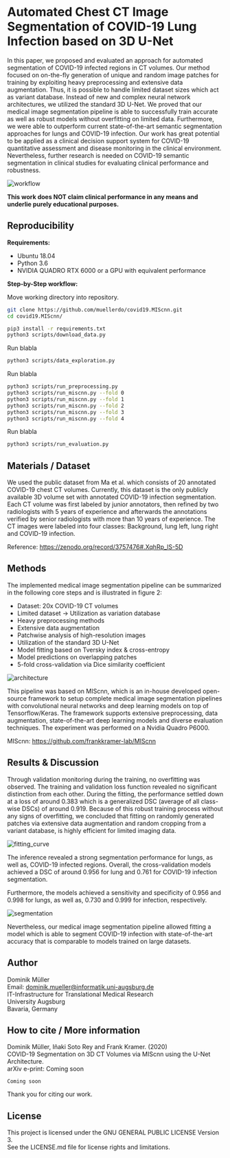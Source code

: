 # Automated Chest CT Image Segmentation of COVID-19 Lung Infection based on 3D U-Net

In this paper, we proposed and evaluated an approach for automated segmentation of COVID-19 infected regions in CT volumes. Our method focused on on-the-fly generation of unique and random image patches for training by exploiting heavy preprocessing and extensive data augmentation. Thus, it is possible to handle limited dataset sizes which act as variant database. Instead of new and complex neural network architectures, we utilized the standard 3D U-Net. We proved that our medical image segmentation pipeline is able to successfully train accurate as well as robust models without overfitting on limited data.
Furthermore, we were able to outperform current state-of-the-art semantic segmentation approaches for lungs and COVID-19 infection. Our work has great potential to be applied as a clinical decision support system for COVID-19 quantitative assessment and disease monitoring in the clinical environment. Nevertheless, further research is needed on COVID-19 semantic segmentation in clinical studies for evaluating clinical performance and robustness.

![workflow](docs/COVID19_MISCNN.png)

**This work does NOT claim clinical performance in any means and underlie purely educational purposes.**

## Reproducibility

**Requirements:**
- Ubuntu 18.04
- Python 3.6
- NVIDIA QUADRO RTX 6000 or a GPU with equivalent performance

**Step-by-Step workflow:**

Move working directory into repository.

```sh
git clone https://github.com/muellerdo/covid19.MIScnn.git
cd covid19.MIScnn/

pip3 install -r requirements.txt
python3 scripts/download_data.py
```

Run blabla

```sh
python3 scripts/data_exploration.py
```

Run blabla

```sh
python3 scripts/run_preprocessing.py
python3 scripts/run_miscnn.py --fold 0
python3 scripts/run_miscnn.py --fold 1
python3 scripts/run_miscnn.py --fold 2
python3 scripts/run_miscnn.py --fold 3
python3 scripts/run_miscnn.py --fold 4
```

Run blabla

```sh
python3 scripts/run_evaluation.py
```

## Materials / Dataset

We used the public dataset from Ma et al. which consists of 20 annotated COVID-19 chest CT volumes⁠. Currently, this dataset is the only publicly available 3D volume set with annotated COVID-19 infection segmentation⁠. Each CT volume was first labeled by junior annotators, then refined by two radiologists with 5 years of experience and afterwards the annotations verified by senior radiologists with more than 10 years of experience⁠. The CT images were labeled into four classes: Background, lung left, lung right and COVID-19 infection.

Reference: https://zenodo.org/record/3757476#.XqhRp_lS-5D

## Methods

The implemented medical image segmentation pipeline can be summarized in the following core steps and is illustrated in figure 2:
- Dataset: 20x COVID-19 CT volumes
- Limited dataset → Utilization as variation database
- Heavy preprocessing methods
- Extensive data augmentation
- Patchwise analysis of high-resolution images
- Utilization of the standard 3D U-Net
- Model fitting based on Tversky index & cross-entropy
- Model predictions on overlapping patches
- 5-fold cross-validation via Dice similarity coefficient

![architecture](docs/COVID19_MISCNN.architecture.png)

This pipeline was based on MIScnn⁠, which is an in-house developed open-source framework to setup complete medical image segmentation pipelines with convolutional neural networks and deep learning models on top of Tensorflow/Keras⁠. The framework supports extensive preprocessing, data augmentation, state-of-the-art deep learning models and diverse evaluation techniques. The experiment was performed on a Nvidia Quadro P6000.

MIScnn: https://github.com/frankkramer-lab/MIScnn

## Results & Discussion

Through validation monitoring during the training,
no overfitting was observed. The training and validation
loss function revealed no significant distinction from each
other. During the fitting, the
performance settled down at a loss of around 0.383 which is
a generalized DSC (average of all class-wise DSCs) of
around 0.919. Because of this robust training process
without any signs of overfitting, we concluded that fitting
on randomly generated patches via extensive data
augmentation and random cropping from a variant database,
is highly efficient for limited imaging data.

![fitting_curve](docs/fitting_curve.png)

The inference revealed a strong segmentation performance for lungs, as well as, COVID-19 infected regions. Overall, the
cross-validation models achieved a DSC of around 0.956 for lung and 0.761 for COVID-19 infection segmentation.

Furthermore, the models achieved a sensitivity and
specificity of 0.956 and 0.998 for lungs, as well as, 0.730
and 0.999 for infection, respectively.

![segmentation](docs/pdVSgt.png)

Nevertheless, our medical image
segmentation pipeline allowed fitting a model which is able
to segment COVID-19 infection with state-of-the-art
accuracy that is comparable to models trained on large
datasets.

## Author

Dominik Müller  
Email: dominik.mueller@informatik.uni-augsburg.de  
IT-Infrastructure for Translational Medical Research  
University Augsburg  
Bavaria, Germany

## How to cite / More information

Dominik Müller, Iñaki Soto Rey and Frank Kramer. (2020)  
COVID-19 Segmentation on 3D CT Volumes via MIScnn using the U-Net Architecture.  
arXiv e-print: Coming soon

```
Coming soon
```

Thank you for citing our work.

## License

This project is licensed under the GNU GENERAL PUBLIC LICENSE Version 3.  
See the LICENSE.md file for license rights and limitations.
